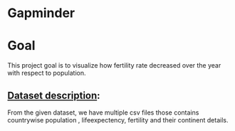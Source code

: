 # Gapminder

# Goal
This project goal is to visualize how fertility rate decreased over the year with respect to population.

## [Dataset description](https://github.com/rashed2940/gapminder/data):
From the given dataset, we have multiple csv files those contains countrywise population , lifeexpectency, fertility and their continent details. 




